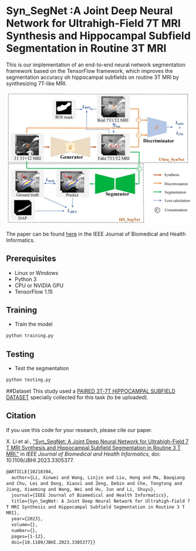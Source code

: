 # Syn_SegNet :A Joint Deep Neural Network for Ultrahigh-Field 7T MRI Synthesis and Hippocampal Subfield Segmentation in Routine 3T MRI

This is our implementation of an end-to-end neural network segmentation framework based on the TensorFlow framework, which improves the segmentation accuracy oh hippocampal subfields on routine 3T MRI by synthesizing 7T-like MRI.

![avatar](imgs/Figure1.JPG)

The paper can be found [here](https://ieeexplore.ieee.org/abstract/document/10218394/algorithms#algorithms) in the IEEE Journal of Biomedical and Health Informatics.



## Prerequisites
- Linux or Windows
- Python 3
- CPU or NVIDIA GPU
- TensorFlow 1.15


## Training
- Train the model
```bash
python training.py 
```

## Testing
- Test the segmentation
```bash
python testing.py
```

##Dataset
This study used a [PAIRED 3T-7T HIPPOCAMPAL SUBFIELD DATASET](https://ieee-dataport.org/documents/paired-3t-7t-hippocampal-subfield-dataset) specially collected for this task (to be uploaded).

## Citation
If you use this code for your research, please cite our paper.

X. Li et al., ["Syn_SegNet: A Joint Deep Neural Network for Ultrahigh-Field 7 T MRI Synthesis and Hippocampal Subfield Segmentation in Routine 3 T MRI."](https://ieeexplore.ieee.org/abstract/document/10218394/algorithms#algorithms) in *IEEE Journal of Biomedical and Health Informatics*, doi: 10.1109/JBHI.2023.3305377.


```
@ARTICLE{10218394,
  author={Li, Xinwei and Wang, Linjin and Liu, Hong and Ma, Baoqiang and Chu, Lei and Dong, Xiaoxi and Zeng, Debin and Che, Tongtong and Jiang, Xiaoming and Wang, Wei and Hu, Jun and Li, Shuyu},
  journal={IEEE Journal of Biomedical and Health Informatics}, 
  title={Syn_SegNet: A Joint Deep Neural Network for Ultrahigh-Field 7 T MRI Synthesis and Hippocampal Subfield Segmentation in Routine 3 T MRI}, 
  year={2023},
  volume={},
  number={},
  pages={1-12},
  doi={10.1109/JBHI.2023.3305377}}
```



